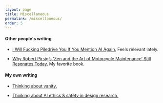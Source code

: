 ```yaml
---
layout: page
title: Miscellaneous
permalink: /miscellaneous/
order: 5
---
```


#### Other people's writing
* <a href= "https://ludic.mataroa.blog/blog/i-will-fucking-piledrive-you-if-you-mention-ai-again/">I Will Fucking Piledrive You If You Mention AI Again.</a> Feels relevant lately. 

* <a href= "https://www.smithsonianmag.com/smithsonian-institution/robert-pirsig-zen-art-motorcycle-maintenance-resonates-today-180975768"> Why Robert Pirsig’s ‘Zen and the Art of Motorcycle Maintenance’ Still Resonates Today.<a/> My favorite book.


#### My own writing
* <a href= "https://brendanmapes.github.io/creative 9_21.pdf"> Thinking about vanity. </a>

* <a href= "https://dl.designresearchsociety.org/cgi/viewcontent.cgi?article=3576&context=drs-conference-papers"> Thinking about AI ethics & safety in design research. </a>
